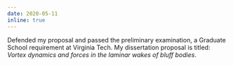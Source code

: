 ```yaml
---
date: 2020-05-11
inline: true
---
```


Defended my proposal and passed the preliminary examination, a Graduate School requirement at Virginia Tech. My dissertation proposal is titled: _Vortex dynamics and forces in the laminar wakes of bluff bodies_.
